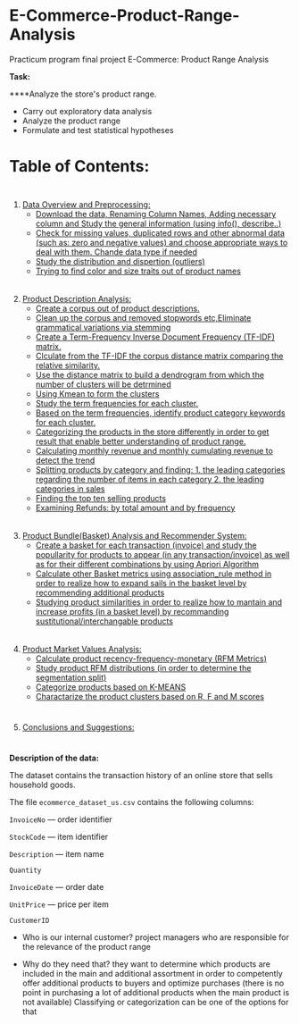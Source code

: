 # E-Commerce-Product-Range-Analysis
Practicum program final project 
E-Commerce: Product Range Analysis

**Task:**

****Analyze the store's product range.

- Carry out exploratory data analysis
- Analyze the product range
- Formulate and test statistical hypotheses

# Table of Contents:

<div style="height:10px;"></div>

1. [Data Overview and Preprocessing:](#-Preprocessing)
   * [Download the data, Renaming Column Names, Adding necessary column and Study the general information (using info(), describe..)](#-info)
   * [Check for missing values, duplicated rows and other abnormal data (such as: zero and negative values) and choose appropriate ways to deal with them. Chande data type if needed](#-missing)
   * [Study the distribution and dispertion (outliers)](#-dist)
   * [Trying to find color and size traits out of product names](#-color)


<div style="height:5px;"></div>

2. [Product Description Analysis:](#-Analysis)
   * [Create a corpus out of product descriptions.](#-corpus)
   * [Clean up the corpus and removed stopwords etc,Eliminate grammatical variations via stemming](#-clean)
   * [Create a Term-Frequency Inverse Document Frequency (TF-IDF) matrix.](#-tfidf)
   * [Clculate from the TF-IDF the corpus distance matrix comparing the relative similarity.](#-distance)
   * [Use the distance matrix to build a dendrogram from which the number of clusters will be detrmined](#-dendrogram)
   * [Using Kmean to form the clusters](#-kmeans)
   * [Study the term frequencies for each cluster.](#-terms_freq)
   * [Based on the term frequencies, identify product category keywords for each cluster.](#-keywords)
   * [Categorizing the products in the store differently in order to get result that enable better understanding of product range.](#-categorization)
   * [Calculating monthly revenue and monthly cumulating revenue to detect the trend](#-revenue) 
   * [Splitting products by category and finding: 1. the leading categories regarding the number of items in each category 2. the leading categories in sales](#-split)
   * [Finding the top ten selling products](#-selling)
   * [Examining Refunds: by total amount and by frequency](#-refunds)

   
    
<div style="height:5px;"></div>

3. [Product Bundle(Basket) Analysis and Recommender System:](#-recommender)
   * [Create a basket for each transaction (invoice) and study the popullarity for products to appear (in any transaction/invoice) as well as for their different combinations by using Apriori Algorithm](#-basket)
   * [Calculate other Basket metrics using association_rule method in order to realize how to expand sails in the basket level by recommending additional products](#-additional)
   * [Studying product similarities in order to realize how to mantain and increase profits (in a basket level) by recommanding sustitutional/interchangable products](#-interchangable)


<div style="height:5px;"></div> 

4. [Product Market Values Analysis:](#-market)
   * [Calculate product recency-frequency-monetary (RFM Metrics)](#-rfm)
   * [Study product RFM distributions (in order to determine the segmentation split)](#-split)
   * [Categorize products based on K-MEANS](#-categorize)
   * [Charactarize the product clusters based on R, F and M scores](#-RFM_scores)
 
   
<div style="height:10px;"></div>


5. [Conclusions and Suggestions:](#-conclusions)
 
<div style="height:10px;"></div>

**Description of the data:**

The dataset contains the transaction history of an online store that sells household goods.

The file `ecommerce_dataset_us.csv` contains the following columns:

`InvoiceNo` — order identifier

`StockCode` — item identifier

`Description` — item name

`Quantity`

`InvoiceDate` — order date

`UnitPrice` — price per item

`CustomerID`


   * Who is our internal customer?
project managers who are responsible for the relevance of the product range

   * Why do they need that?
they want to determine which products are included in the main and additional assortment in order to competently offer additional products to buyers and optimize purchases (there is no point in purchasing a lot of additional products when the main product is not available)
Classifying or categorization can be one of the options for that

